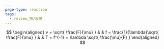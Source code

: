 ```yaml
---
page-type: reaction
tags:
  - review_物/反應
---
```

$$
\begin{aligned}
v = \sqrt{ \frac{F}{\mu} } &  & f = \frac{1}{\lambda}\sqrt{ \frac{F}{\mu} } &  & T = f^{-1} = \lambda \sqrt{ \frac{\mu}{F} }
\end{aligned}
$$